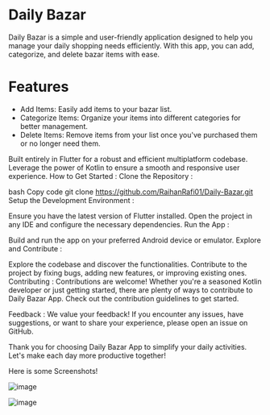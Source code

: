 # Daily Bazar

Daily Bazar is a simple and user-friendly application designed to help you manage your daily shopping needs efficiently. With this app, you can add, categorize, and delete bazar items with ease.

# Features
- Add Items: Easily add items to your bazar list. 
- Categorize Items: Organize your items into different categories for better management. 
- Delete Items: Remove items from your list once you've purchased them or no longer need them.

Built entirely in Flutter for a robust and efficient multiplatform codebase. Leverage the power of Kotlin to ensure a smooth and responsive user experience. How to Get Started : Clone the Repository :

bash Copy code git clone https://github.com/RaihanRafi01/Daily-Bazar.git Setup the Development Environment :

Ensure you have the latest version of Flutter installed. Open the project in any IDE and configure the necessary dependencies. Run the App :

Build and run the app on your preferred Android device or emulator. Explore and Contribute :

Explore the codebase and discover the functionalities. Contribute to the project by fixing bugs, adding new features, or improving existing ones. Contributing : Contributions are welcome! Whether you're a seasoned Kotlin developer or just getting started, there are plenty of ways to contribute to Daily Bazar App. Check out the contribution guidelines to get started.

Feedback : We value your feedback! If you encounter any issues, have suggestions, or want to share your experience, please open an issue on GitHub.

Thank you for choosing Daily Bazar App to simplify your daily activities. Let's make each day more productive together!

Here is some Screenshots!

![image](https://github.com/user-attachments/assets/e3b45162-43c3-4651-bc23-831015c44404)

![image](https://github.com/user-attachments/assets/e6379cd5-fe78-46d8-a469-c764841942cf)

